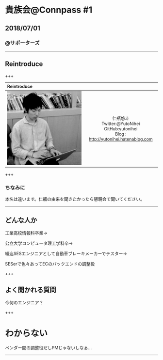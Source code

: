 # 貴族会@Connpass #1
## 2018/07/01
### @サポーターズ

---

## Reintroduce

+++


| Reintroduce ||
|:--|:---:|
| ![Twitter Icon]( https://raw.githubusercontent.com/yutonihei/Slide/20180701_kizokukai/attached/XUZfXn27_400x400.jpg )|仁瓶悠斗 <br> Twitter:@YutoNihei <br> GitHub:yutonihei <br> Blog : http://yutonihei.hatenablog.com |
+++

### ちなみに
本名は違います。仁瓶の由来を聞きたかったら懇親会で聞いてください。	

---

## どんな人か

工業高校情報科卒業→

公立大学コンピュータ理工学科卒→

組込SESエンジニアとして自動車ブレーキメーカーでテスター→

SESerで色々あってECのバックエンドの調整役

+++

## よく聞かれる質問

今何のエンジニア？

+++

# わからない

ベンダー間の調整役だしPMじゃないしなぁ...

---